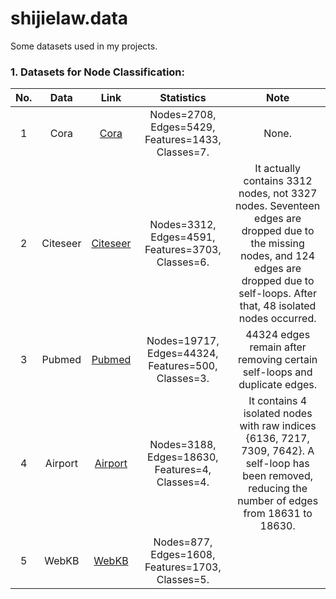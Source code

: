 # shijielaw.data
Some datasets used in my projects.



### 1. Datasets for Node Classification:
| No.  |   Data   |                             Link                             |                     Statistics                     |                             Note                             |
| :--: | :------: | :----------------------------------------------------------: | :------------------------------------------------: | :----------------------------------------------------------: |
|  1   |   Cora   |           [Cora](https://linqs.org/datasets/#cora)           | Nodes=2708, Edges=5429, Features=1433, Classes=7.  |                            None.                             |
|  2   | Citeseer | [Citeseer](https://linqs.org/datasets/#citeseer-doc-classification) | Nodes=3312, Edges=4591, Features=3703, Classes=6.  | It actually contains 3312 nodes, not 3327 nodes. Seventeen edges are dropped due to the missing nodes, and 124 edges are dropped due to self-loops. After that, 48 isolated nodes occurred. |
|  3   |  Pubmed  | [Pubmed](https://github.com/HazyResearch/hgcn/tree/master/data/pubmed) | Nodes=19717, Edges=44324, Features=500, Classes=3. | 44324 edges remain after removing certain self-loops and duplicate edges. |
|  4   | Airport  | [Airport](https://github.com/HazyResearch/hgcn/tree/master/data/airport) |  Nodes=3188, Edges=18630, Features=4, Classes=4.   | It contains 4 isolated nodes with raw indices {6136, 7217, 7309, 7642}. A self-loop has been removed, reducing the number of edges from 18631 to 18630. |
|  5   |  WebKB   |          [WebKB](https://linqs.org/datasets/#webkb)          |  Nodes=877, Edges=1608, Features=1703, Classes=5.  |                                                              |

